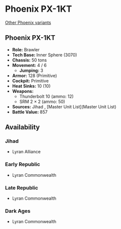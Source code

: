 # Phoenix PX-1KT 

[Other Phoenix variants](../phoenix.md) 

## Phoenix PX-1KT 

- **Role:** Brawler 
- **Tech Base:** Inner Sphere (3070) 
- **Chassis:** 50 tons 
- **Movement:** 4 / 6 
  - **Jumping:** 3 
- **Armor:** 128 (Primitive) 
- **Cockpit:** Primitive 
- **Heat Sinks:** 10 (10) 
- **Weapons:** 
  - Thunderbolt 10 (ammo: 12) 
  - SRM 2 × 2 (ammo: 50) 
- **Sources:** Jihad , [Master Unit List](Master Unit List) 
- **Battle Value:** 857 

## Availability 

### Jihad 

- Lyran Alliance 

### Early Republic 

- Lyran Commonwealth 

### Late Republic 

- Lyran Commonwealth 

### Dark Ages 

- Lyran Commonwealth 

